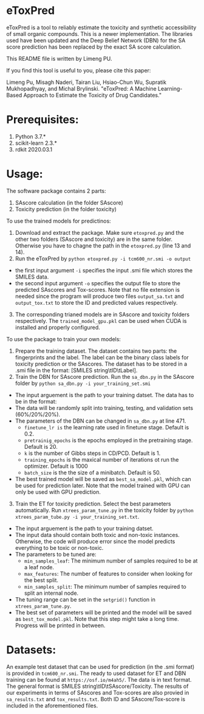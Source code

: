 # eToxPred
eToxPred is a tool to reliably estimate the toxicity and synthetic accessibility of small organic compounds. This is a newer implementation. The libraries used have been updated and the Deep Belief Network (DBN) for the SA score prediction has been replaced by the exact SA score calculation.

This README file is written by Limeng PU. 

If you find this tool is useful to you, please cite this paper:

Limeng Pu, Misagh Naderi, Tairan Liu, Hsiao-Chun Wu, Supratik Mukhopadhyay, and Michal Brylinski. "eToxPred: A Machine Learning-Based Approach to Estimate the Toxicity of Drug Candidates."

# Prerequisites:
1. Python 3.7.*
2. scikit-learn 2.3.*
3. rdkit 2020.03.1

# Usage:

The software package contains 2 parts:
1. SAscore calculation (in the folder SAscore)
2. Toxicity prediction (in the folder toxicity)

To use the trained models for predictinos:
1. Download and extract the package. Make sure `etoxpred.py` and the other two folders (SAscore and toxicity) are in the same folder. Otherwise you have to chagne the path in the `etoxpred.py` (line 13 and 14).
2. Run the eToxPred by `python etoxpred.py -i tcm600_nr.smi -o output`
  - the first input argument `-i` specifies the input .smi file which stores the SMILES data.
  - the second input argument `-o` specifies the output file to store the predicted SAscores and Tox-scores. Note that no file extension is needed since the program will produce two files `output_sa.txt` and `output_tox.txt` to store the ID and predicted values respectively.
3. The corresponding trianed models are in SAscore and toxicity folders respectively. The `trained_model_gpu.pkl` can be used when CUDA is installed and properly configured.

To use the package to train your own models:
1. Prepare the training dataset. The dataset contains two parts: the fingerprints and the label. The label can be the binary class labels for toxicity prediction or the SAscores. The dataset has to be stored in a .smi file in the format:
 [SMILES string\tID\tLabel].
2. Train the DBN for SAscore prediction. Run the `sa_dbn.py` in the SAscore folder by `python sa_dbn.py -i your_training_set.smi`
  - The input arguement is the path to your training datset. The data has to be in the format:
  - The data will be randomly split into training, testing, and validation sets (60%/20%/20%).
  - The parameters of the DBN can be changed in `sa_dbn.py` at line 471.
    - `finetune_lr is` the learning rate used in finetune stage. Default is 0.2.
    - `pretrainig_epochs` is the epochs employed in the pretraining stage. Default is 20.
    - `k` is the number of Gibbs steps in CD/PCD. Default is 1.
    - `training_epochs` is the maxical number of iterations ot run the optimizer. Default is 1000
    - `batch_size` is the the size of a minibatch. Default is 50.
  - The best trained model will be saved as `best_sa_model.pkl`, which can be used for prediction later. Note that the model trained with GPU can only be used with GPU prediction.
3. Train the ET for toxicity prediction. Select the best parameters automatically. Run `xtrees_param_tune.py` in the toxicity folder by `python xtrees_param_tube.py -i your_training_set.txt`.
  - The input arguement is the path to your training datset.
  - The input data should contain both toxic and non-toxic instances. Otherwise, the code will produce error since the model predicts everything to be toxic or non-toxic.
  - The parameters to be tuned are:
    - `min_samples_leaf`: The minimum number of samples required to be at a leaf node.
    - `max_features`: The number of features to consider when looking for the best split.
    - `min_samples_split`: The minimum number of samples required to split an internal node.
  - The tuning range can be set in the `setgrid()` function in `xtrees_param_tune.py`.
  - The best set of parameters will be printed and the model will be saved as `best_tox_model.pkl`. Note that this step might take a long time. Progress will be printed in between.

# Datasets:

An example test dataset that can be used for prediction (in the .smi format) is provided in `tcm600_nr.smi`. The ready to used dataset for ET and DBN training can be found at `https://osf.io/m4ah5/`. The data is in text format. The general format is SMILES string\tID\tSAscore/Toxicity. The results of our experiments in terms of SAscores and Tox-scores are also provied in `sa_results.txt` and `tox_results.txt`. Both ID and SAscore/Tox-score is included in the aforementioned files.
